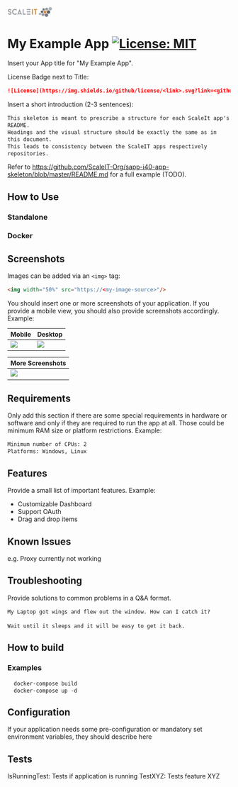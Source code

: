 <img src="https://raw.githubusercontent.com/ScaleIT-Org/media-ressources/master/logo/scaleit-logo.png" width="20%"/>

# My Example App [![License: MIT](https://img.shields.io/badge/License-MIT-yellow.svg)](https://opensource.org/licenses/MIT)

Insert your App title for "My Example App".
  
License Badge next to Title:
```md
![License](https://img.shields.io/github/license/<link>.svg?link=<github license link>)
```
Insert a short introduction (2-3 sentences):
```
This skeleton is meant to prescribe a structure for each ScaleIt app's README. 
Headings and the visual structure should be exactly the same as in this document. 
This leads to consistency between the ScaleIT apps respectively repositories.
```

Refer to https://github.com/ScaleIT-Org/sapp-i40-app-skeleton/blob/master/README.md for a full example (TODO).

## How to Use

### Standalone
### Docker

## Screenshots
Images can be added via an `<img>` tag:
```html
<img width="50%" src="https://<my-image-source>"/>
```
You should insert one or more screenshots of your application. If you provide a mobile view, you should also provide screenshots accordingly.
Example:

| Mobile        | Desktop       |
| ------------- | ------------- |
| <img width="50%" src="https://cdn.pixabay.com/photo/2017/01/13/01/22/mobile-1976104_960_720.png"/> | <img width="50%" src="https://upload.wikimedia.org/wikipedia/commons/thumb/b/bf/Desktop_font_awesome.svg/512px-Desktop_font_awesome.svg.png"/> |

|More Screenshots|
| ------------- |
| <img width="20%" src="https://upload.wikimedia.org/wikipedia/commons/thumb/b/b2/Hamburger_icon.svg/2000px-Hamburger_icon.svg.png"/> |

## Requirements
Only add this section if there are some special requirements in hardware or software and only if they are required to run the app at all. Those could be minimum RAM size or platform restrictions.
Example:
```
Minimum number of CPUs: 2
Platforms: Windows, Linux
```

## Features
Provide a small list of important features. 
Example:

* Customizable Dashboard
* Support OAuth
* Drag and drop items

## Known Issues
  
  e.g. Proxy currently not working

## Troubleshooting

Provide solutions to common problems in a Q&A format.
```
My Laptop got wings and flew out the window. How can I catch it?

Wait until it sleeps and it will be easy to get it back.
```

## How to build

### Examples
```
  docker-compose build 
  docker-compose up -d
```

## Configuration

If your application needs some pre-configuration or mandatory set environment variables, they should describe here

## Tests
  
  IsRunningTest: Tests if application is running
  TestXYZ: Tests feature XYZ 
